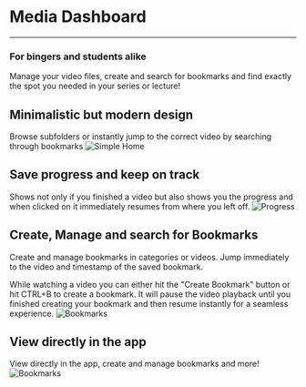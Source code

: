 # Media Dashboard
<hr>

### For bingers and students alike
Manage your video files, create and search for bookmarks and find exactly the 
spot you needed in your series or lecture!

## Minimalistic but modern design
Browse subfolders or instantly jump to the correct video by searching through bookmarks
![Simple Home](https://cdn.argonautdev.ch/file/d6b6b014-561e-441a-8960-58734fcf472c.png)

## Save progress and keep on track
Shows not only if you finished a video but also shows you the progress and when clicked on it 
immediately resumes from where you left off. 
![Progress](https://cdn.argonautdev.ch/file/facbbce8-2d70-4331-8e3d-b94543f5feef.png)

## Create, Manage and search for Bookmarks
Create and manage bookmarks in categories or videos. Jump immediately to the video and timestamp 
of the saved bookmark. 

While watching a video you can either hit the "Create Bookmark" button or hit CTRL+B to create 
a bookmark. It will pause the video playback until you finished creating your bookmark and then resume
instantly for a seamless experience. 
![Bookmarks](https://cdn.argonautdev.ch/file/6373a46b-f8d5-455e-bf6c-928dad4e5e40.png)

## View directly in the app
View directly in the app, create and manage bookmarks and more!
![Bookmarks](https://cdn.argonautdev.ch/file/b929ba1c-3d86-4dda-a655-2687d6c1f580.png)

